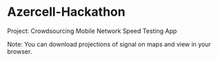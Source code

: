 # Azercell-Hackathon

Project: Crowdsourcing Mobile Network Speed Testing App

Note: You can download projections of signal on maps and view in your browser.
